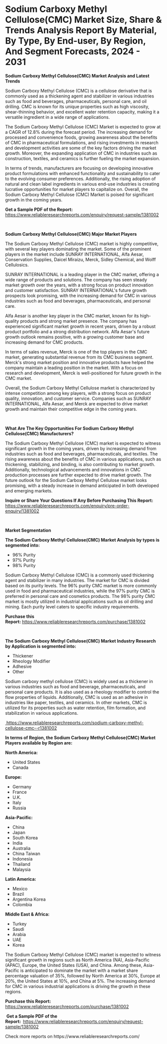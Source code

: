 <p><h1>Sodium Carboxy Methyl Cellulose(CMC) Market Size, Share & Trends Analysis Report By Material, By Type, By End-user, By Region, And Segment Forecasts, 2024 - 2031</h1></p><p><strong>Sodium Carboxy Methyl Cellulose(CMC) Market Analysis and Latest Trends</strong></p>
<p><p>Sodium Carboxy Methyl Cellulose (CMC) is a cellulose derivative that is commonly used as a thickening agent and stabilizer in various industries such as food and beverages, pharmaceuticals, personal care, and oil drilling. CMC is known for its unique properties such as high viscosity, shear-thinning behavior, and excellent water retention capacity, making it a versatile ingredient in a wide range of applications.</p><p>The Sodium Carboxy Methyl Cellulose (CMC) Market is expected to grow at a CAGR of 12.8% during the forecast period. The increasing demand for processed and convenience foods, growing awareness about the benefits of CMC in pharmaceutical formulations, and rising investments in research and development activities are some of the key factors driving the market growth. Moreover, the expanding application of CMC in industries such as construction, textiles, and ceramics is further fueling the market expansion.</p><p>In terms of trends, manufacturers are focusing on developing innovative product formulations with enhanced functionality and sustainability to cater to the evolving consumer preferences. Additionally, the rising adoption of natural and clean label ingredients in various end-use industries is creating lucrative opportunities for market players to capitalize on. Overall, the Sodium Carboxy Methyl Cellulose (CMC) Market is poised for significant growth in the coming years.</p></p>
<p><strong>Get a Sample PDF of the Report:&nbsp;</strong> <a href="https://www.reliableresearchreports.com/enquiry/request-sample/1381002">https://www.reliableresearchreports.com/enquiry/request-sample/1381002</a></p>
<p>&nbsp;</p>
<p><strong>Sodium Carboxy Methyl Cellulose(CMC) Major Market Players</strong></p>
<p><p>The Sodium Carboxy Methyl Cellulose (CMC) market is highly competitive, with several key players dominating the market. Some of the prominent players in the market include SUNRAY INTERNATIONAL, Alfa Aesar, Conservation Supplies, Daicel Miraizu, Merck, Sidley Chemical, and Wolff Cellulosics.</p><p>SUNRAY INTERNATIONAL is a leading player in the CMC market, offering a wide range of products and solutions. The company has seen steady market growth over the years, with a strong focus on product innovation and customer satisfaction. SUNRAY INTERNATIONAL's future growth prospects look promising, with the increasing demand for CMC in various industries such as food and beverages, pharmaceuticals, and personal care.</p><p>Alfa Aesar is another key player in the CMC market, known for its high-quality products and strong market presence. The company has experienced significant market growth in recent years, driven by a robust product portfolio and a strong distribution network. Alfa Aesar's future growth outlook remains positive, with a growing customer base and increasing demand for CMC products.</p><p>In terms of sales revenue, Merck is one of the top players in the CMC market, generating substantial revenue from its CMC business segment. Merck's strong market position and innovative products have helped the company maintain a leading position in the market. With a focus on research and development, Merck is well-positioned for future growth in the CMC market.</p><p>Overall, the Sodium Carboxy Methyl Cellulose market is characterized by intense competition among key players, with a strong focus on product quality, innovation, and customer service. Companies such as SUNRAY INTERNATIONAL, Alfa Aesar, and Merck are expected to drive market growth and maintain their competitive edge in the coming years.</p></p>
<p>&nbsp;</p>
<p><strong>What Are The Key Opportunities For Sodium Carboxy Methyl Cellulose(CMC) Manufacturers?</strong></p>
<p><p>The Sodium Carboxy Methyl Cellulose (CMC) market is expected to witness significant growth in the coming years, driven by increasing demand from industries such as food and beverages, pharmaceuticals, and textiles. The rising awareness about the benefits of CMC in various applications, such as thickening, stabilizing, and binding, is also contributing to market growth. Additionally, technological advancements and innovations in CMC production processes are further expected to drive market growth. The future outlook for the Sodium Carboxy Methyl Cellulose market looks promising, with a steady increase in demand anticipated in both developed and emerging markets.</p></p>
<p><strong>Inquire or Share Your Questions If Any Before Purchasing This Report:</strong> <a href="https://www.reliableresearchreports.com/enquiry/pre-order-enquiry/1381002">https://www.reliableresearchreports.com/enquiry/pre-order-enquiry/1381002</a></p>
<p>&nbsp;</p>
<p><strong>Market Segmentation</strong></p>
<p><strong>The Sodium Carboxy Methyl Cellulose(CMC) Market Analysis by types is segmented into:</strong></p>
<p><ul><li>96% Purity</li><li>97% Purity</li><li>98% Purity</li></ul></p>
<p><p>Sodium Carboxy Methyl Cellulose (CMC) is a commonly used thickening agent and stabilizer in many industries. The market for CMC is divided based on its purity levels. The 96% purity CMC market is more commonly used in food and pharmaceutical industries, while the 97% purity CMC is preferred in personal care and cosmetics products. The 98% purity CMC market is mostly utilized in industrial applications such as oil drilling and mining. Each purity level caters to specific industry requirements.</p></p>
<p><strong>Purchase this Report:&nbsp;</strong><a href="https://www.reliableresearchreports.com/purchase/1381002">https://www.reliableresearchreports.com/purchase/1381002</a></p>
<p>&nbsp;</p>
<p><strong>The Sodium Carboxy Methyl Cellulose(CMC) Market Industry Research by Application is segmented into:</strong></p>
<p><ul><li>Thickener</li><li>Rheology Modifier</li><li>Adhesive</li><li>Other</li></ul></p>
<p><p>Sodium carboxy methyl cellulose (CMC) is widely used as a thickener in various industries such as food and beverage, pharmaceuticals, and personal care products. It is also used as a rheology modifier to control the flow properties of liquids. Additionally, CMC is used as an adhesive in industries like paper, textiles, and ceramics. In other markets, CMC is utilized for its properties such as water retention, film formation, and stabilization in various applications.</p></p>
<p><a href="https://www.reliableresearchreports.com/sodium-carboxy-methyl-cellulose-cmc--r1381002">&nbsp;https://www.reliableresearchreports.com/sodium-carboxy-methyl-cellulose-cmc--r1381002</a></p>
<p><strong>In terms of Region, the Sodium Carboxy Methyl Cellulose(CMC) Market Players available by Region are:</strong></p>
<p>
    <p> <strong> North America: </strong>
        <ul>
            <li>United States</li>
            <li>Canada</li>
        </ul>
        </p> 
    <p> <strong> Europe: </strong>
        <ul>
            <li>Germany</li>
            <li>France</li>
            <li>U.K.</li>
            <li>Italy</li>
            <li>Russia</li>
        </ul>
        </p> 
    <p> <strong> Asia-Pacific: </strong>
        <ul>
            <li>China</li>
            <li>Japan</li>
            <li>South Korea</li>
            <li>India</li>
            <li>Australia</li>
            <li>China Taiwan</li>
            <li>Indonesia</li>
            <li>Thailand</li>
            <li>Malaysia</li>
        </ul>
        </p> 
    <p> <strong> Latin America: </strong>
        <ul>
            <li>Mexico</li>
            <li>Brazil</li>
            <li>Argentina Korea</li>
            <li>Colombia</li>
        </ul>
        </p> 
    <p> <strong> Middle East & Africa: </strong>
        <ul>
            <li>Turkey</li>
            <li>Saudi</li>
            <li>Arabia</li>
            <li>UAE</li>
            <li>Korea</li>
        </ul>
    </p>
    </p>
<p><p>The Sodium Carboxy Methyl Cellulose (CMC) market is expected to witness significant growth in regions such as North America (NA), Asia-Pacific (APAC), Europe, the United States (USA), and China. Among these, Asia-Pacific is anticipated to dominate the market with a market share percentage valuation of 35%, followed by North America at 30%, Europe at 20%, the United States at 10%, and China at 5%. The increasing demand for CMC in various industrial applications is driving the growth in these regions.</p></p>
<p><strong>Purchase this Report: </strong><a href="https://www.reliableresearchreports.com/purchase/1381002">https://www.reliableresearchreports.com/purchase/1381002</a></p>
<p>&nbsp;<strong>Get a Sample PDF of the Report:&nbsp;&nbsp;</strong><a href="https://www.reliableresearchreports.com/enquiry/request-sample/1381002">https://www.reliableresearchreports.com/enquiry/request-sample/1381002</a></p>
<p><strong></strong></p>
<p>Check more reports on https://www.reliableresearchreports.com/</p>